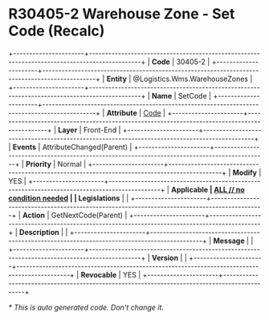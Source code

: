 ﻿---
erp.type: front-end-business-rule
erp.entity: Logistics.Wms.WarehouseZones
---

# R30405-2 Warehouse Zone - Set Code (Recalc)
+----------------------+----------------------------------------------------------------------------------------------+
| **Code**             | 30405-2                                                                                      |
+----------------------+----------------------------------------------------------------------------------------------+
| **Entity**           | @Logistics.Wms.WarehouseZones                                                                |
+----------------------+----------------------------------------------------------------------------------------------+
| **Name**             | SetCode                                                                                      |
+----------------------+----------------------------------------------------------------------------------------------+
| **Attribute**        | [Code](../entities/Logistics.Wms.WarehouseZones.md#code)                                     |
+----------------------+----------------------------------------------------------------------------------------------+
| **Layer**            | Front-End                                                                                    |
+----------------------+----------------------------------------------------------------------------------------------+
| **Events**           | AttributeChanged(Parent)                                                                     |
+----------------------+----------------------------------------------------------------------------------------------+
| **Priority**         | Normal                                                                                       |
+----------------------+----------------------------------------------------------------------------------------------+
| **Modify**           | YES                                                                                          |
+----------------------+----------------------------------------------------------------------------------------------+
| **Applicable         | [ALL // no condition needed](xref:applicable-legislations)                                   |
| Legislations**       |                                                                                              |
+----------------------+----------------------------------------------------------------------------------------------+
| **Action**           | GetNextCode(Parent)                                                                          |
+----------------------+----------------------------------------------------------------------------------------------+
| **Description**      |                                                                                              |
+----------------------+----------------------------------------------------------------------------------------------+
| **Message**          |                                                                                              |
+----------------------+----------------------------------------------------------------------------------------------+
| **Version**          |                                                                                              |
+----------------------+----------------------------------------------------------------------------------------------+
| **Revocable**        | YES                                                                                          |
+----------------------+----------------------------------------------------------------------------------------------+

*\* This is auto generated code. Don't change it.*
